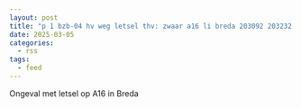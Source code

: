 ```yaml
---
layout: post
title: "p 1 bzb-04 hv weg letsel thv: zwaar a16 li breda 203092 203232 203171 203145"
date: 2025-03-05
categories: 
  - rss
tags: 
  - feed
---
```


Ongeval met letsel op A16 in Breda

